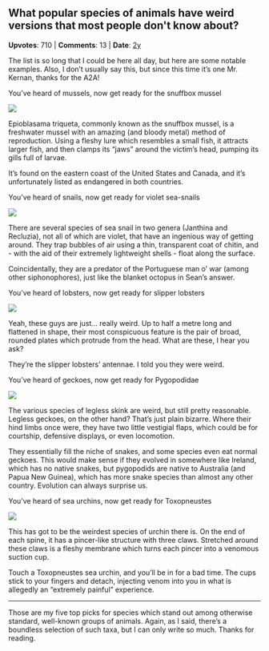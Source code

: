 ## What popular species of animals have weird versions that most people don't know about?
    
**Upvotes**: 710 | **Comments**: 13 | **Date**: [2y](https://www.quora.com/What-popular-species-of-animals-have-weird-versions-that-most-people-dont-know-about/answer/Gary-Meaney)

The list is so long that I could be here all day, but here are some notable examples. Also, I don’t usually say this, but since this time it’s one Mr. Kernan, thanks for the A2A!

You’ve heard of mussels, now get ready for the snuffbox mussel

![](https://qph.fs.quoracdn.net/main-qimg-26714d2d45b54915567c4605cc1fbeff-lq)

Epioblasama triqueta, commonly known as the snuffbox mussel, is a freshwater mussel with an amazing (and bloody metal) method of reproduction. Using a fleshy lure which resembles a small fish, it attracts larger fish, and then clamps its “jaws” around the victim’s head, pumping its gills full of larvae.

It’s found on the eastern coast of the United States and Canada, and it’s unfortunately listed as endangered in both countries.

You’ve heard of snails, now get ready for violet sea-snails

![](https://qph.fs.quoracdn.net/main-qimg-aa5ac6ccdaf9be6eb99ea38adfd30496-lq)

There are several species of sea snail in two genera (Janthina and Recluzia), not all of which are violet, that have an ingenious way of getting around. They trap bubbles of air using a thin, transparent coat of chitin, and - with the aid of their extremely lightweight shells - float along the surface.

Coincidentally, they are a predator of the Portuguese man o’ war (among other siphonophores), just like the blanket octopus in Sean’s answer.

You’ve heard of lobsters, now get ready for slipper lobsters

![](https://qph.fs.quoracdn.net/main-qimg-d8054fba52972f443061cd2d7425ab6f-lq)

Yeah, these guys are just… really weird. Up to half a metre long and flattened in shape, their most conspicuous feature is the pair of broad, rounded plates which protrude from the head. What are these, I hear you ask?

They’re the slipper lobsters’ antennae. I told you they were weird.

You’ve heard of geckoes, now get ready for Pygopodidae

![](https://qph.fs.quoracdn.net/main-qimg-7551dee2833b0305d8c07799b6998b95-lq)

The various species of legless skink are weird, but still pretty reasonable. Legless geckoes, on the other hand? That’s just plain bizarre. Where their hind limbs once were, they have two little vestigial flaps, which could be for courtship, defensive displays, or even locomotion.

They essentially fill the niche of snakes, and some species even eat normal geckoes. This would make sense if they evolved in somewhere like Ireland, which has no native snakes, but pygopodids are native to Australia (and Papua New Guinea), which has more snake species than almost any other country. Evolution can always surprise us.

You’ve heard of sea urchins, now get ready for Toxopneustes

![](https://qph.fs.quoracdn.net/main-qimg-efe1a2a69c0aa78a266025acc0ce2417-lq)

This has got to be the weirdest species of urchin there is. On the end of each spine, it has a pincer-like structure with three claws. Stretched around these claws is a fleshy membrane which turns each pincer into a venomous suction cup.

Touch a Toxopneustes sea urchin, and you’ll be in for a bad time. The cups stick to your fingers and detach, injecting venom into you in what is allegedly an “extremely painful” experience.

* * *

Those are my five top picks for species which stand out among otherwise standard, well-known groups of animals. Again, as I said, there’s a boundless selection of such taxa, but I can only write so much. Thanks for reading.

